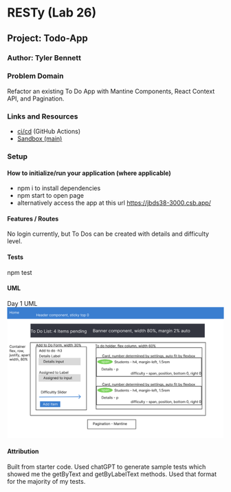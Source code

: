 # RESTy (Lab 26)

## Project: Todo-App

### Author: Tyler Bennett

### Problem Domain  

Refactor an existing To Do App with Mantine Components, React Context API, and Pagination.

### Links and Resources

- [ci/cd](https://github.com/tyler-bennett52/todo-app/actions) (GitHub Actions)
- [Sandbox (main)](https://jbds38-3000.csb.app/)

### Setup

#### How to initialize/run your application (where applicable)

- npm i to install dependencies
- npm start to open page
- alternatively access the app at this url <https://jbds38-3000.csb.app/>

#### Features / Routes

No login currently, but To Dos can be created with details and difficulty level.

#### Tests

npm test

#### UML

Day 1 UML
![Lab-30 UML](./public/Todo-UML.png)

#### Attribution

Built from starter code. Used chatGPT to generate sample tests which showed me the getByText and getByLabelText methods. Used that format for the majority of my tests.
